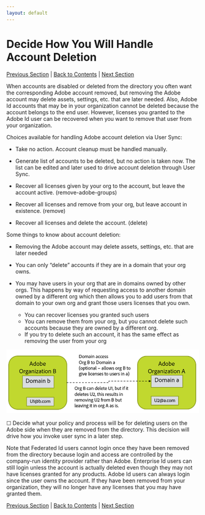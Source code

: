 ```yaml
---
layout: default
---
```


# Decide How You Will Handle Account Deletion

[Previous Section](layout_products.md) \| [Back to Contents](index.md) \|  [Next Section](setup_adobeio.md)


When accounts are disabled or deleted from the directory you often want the corresponding Adobe account removed, but removing the Adobe account may delete assets, settings, etc. that are later needed.  Also, Adobe Id accounts that may be in your organization cannot be deleted because the account belongs to the end user.  However, licenses you granted to the Adobe Id user can be recovered when you want to remove that user from your organization.


Choices available for handling Adobe account deletion via User Sync:

  - Take no action.  Account cleanup must be handled manually.

  - Generate list of accounts to be deleted, but no action is taken now.  The list can be edited and later used to drive account deletion through User Sync.

  - Recover all licenses given by your org to the account, but leave the account active. (remove-adobe-groups)

  - Recover all licenses and remove from your org, but leave account in existence.  (remove)

  - Recover all licenses and delete the account.  (delete)


Some things to know about account deletion:

  - Removing the Adobe account may delete assets, settings, etc. that are later needed
 
  - You can only “delete” accounts if they are in a domain that your org owns.
  - You may have users in your org that are in domains owned by other orgs.  This happens by way of requesting access to another domain owned by a different org which then allows you to add users from that domain to your own org and grant those users licenses that you own.
    - You can recover licenses you granted such users
    - You can remove them from your org, but you cannot delete such accounts because they are owned by a different org.
    - If you try to delete such an account, it has the same effect as removing the user from your org

![orgs](images/decide_deletion_multi_org.png)

&#9744; Decide what your policy and process will be for deleting users on the Adobe side when they are removed from the directory.  This decision will drive how you invoke user sync in a later step.

Note that Federated Id users cannot login once they have been removed from the directory because login and access are controlled by the company-run identity provider rather than Adobe.  Enterprise Id users can still login unless the account is actually deleted even though they  may not have licenses granted for any products.  Adobe Id users can always login since the user owns the account.  If they have been removed from your organization, they will no longer have any licenses that you may have granted them.


[Previous Section](layout_products.md) \| [Back to Contents](index.md) \|  [Next Section](setup_adobeio.md)

